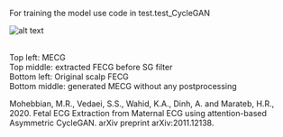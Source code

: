 For training the model use code in test.test_CycleGAN 

![alt text](https://github.com/antecessor/FECGCycleGAN/blob/master/4_60.png)

<br>
Top left: MECG <br>
Top middle: extracted FECG before SG filter<br>
Bottom left: Original scalp FECG<br>
Bottom middle: generated MECG without any postprocessing<br>


Mohebbian, M.R., Vedaei, S.S., Wahid, K.A., Dinh, A. and Marateb, H.R., 2020. Fetal ECG Extraction from Maternal ECG using attention-based Asymmetric CycleGAN. arXiv preprint arXiv:2011.12138.
